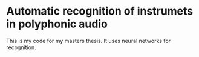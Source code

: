 # Automatic recognition of instrumets in polyphonic audio
This is my code for my masters thesis. It uses neural networks for recognition.
